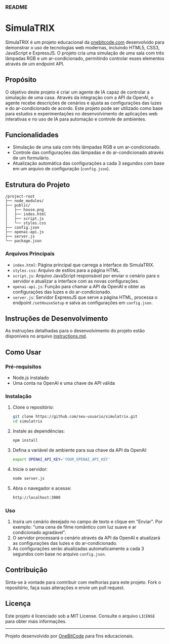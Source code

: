 ### README

# SimulaTRIX

SimulaTRIX é um projeto educacional da [onebitcode.com](https://onebitcode.com) desenvolvido para demonstrar o uso de tecnologias web modernas, incluindo HTML5, CSS3, JavaScript e ExpressJS. O projeto cria uma simulação de uma sala com três lâmpadas RGB e um ar-condicionado, permitindo controlar esses elementos através de um endpoint API.

## Propósito

O objetivo deste projeto é criar um agente de IA capaz de controlar a simulação de uma casa. Através da integração com a API da OpenAI, o agente recebe descrições de cenários e ajusta as configurações das luzes e do ar-condicionado de acordo. Este projeto pode ser utilizado como base para estudos e experimentações no desenvolvimento de aplicações web interativas e no uso de IA para automação e controle de ambientes.

## Funcionalidades

- Simulação de uma sala com três lâmpadas RGB e um ar-condicionado.
- Controle das configurações das lâmpadas e do ar-condicionado através de um formulário.
- Atualização automática das configurações a cada 3 segundos com base em um arquivo de configuração (`config.json`).


## Estrutura do Projeto

```
/project-root
├── node_modules/
├── public/
│   ├── house.png
│   ├── index.html
│   ├── script.js
│   └── styles.css
├── config.json
├── openai-api.js
├── server.js
└── package.json
```

### Arquivos Principais

- `index.html`: Página principal que carrega a interface do SimulaTRIX.
- `styles.css`: Arquivo de estilos para a página HTML.
- `script.js`: Arquivo JavaScript responsável por enviar o cenário para o servidor e atualizar a interface com as novas configurações.
- `openai-api.js`: Função para chamar a API da OpenAI e obter as configurações das luzes e do ar-condicionado.
- `server.js`: Servidor ExpressJS que serve a página HTML, processa o endpoint `/setHouseSetup` e salva as configurações em `config.json`.

## Instruções de Desenvolvimento

As instruções detalhadas para o desenvolvimento do projeto estão disponíveis no arquivo [instructions.md](./instructions.md).

## Como Usar

### Pré-requisitos

- Node.js instalado
- Uma conta na OpenAI e uma chave de API válida

### Instalação

1. Clone o repositório:
   ```sh
   git clone https://github.com/seu-usuario/simulatrix.git
   cd simulatrix
   ```

2. Instale as dependências:
   ```sh
   npm install
   ```

3. Defina a variável de ambiente para sua chave da API da OpenAI:
   ```sh
   export OPENAI_API_KEY='YOUR_OPENAI_API_KEY'
   ```

4. Inicie o servidor:
   ```sh
   node server.js
   ```

5. Abra o navegador e acesse:
   ```sh
   http://localhost:3000
   ```

### Uso

1. Insira um cenário desejado no campo de texto e clique em "Enviar". Por exemplo: "uma cena de filme romântico com luz suave e ar condicionado agradável".
2. O servidor processará o cenário através da API da OpenAI e atualizará as configurações das luzes e do ar-condicionado.
3. As configurações serão atualizadas automaticamente a cada 3 segundos com base no arquivo `config.json`.

## Contribuição

Sinta-se à vontade para contribuir com melhorias para este projeto. Fork o repositório, faça suas alterações e envie um pull request.

## Licença

Este projeto é licenciado sob a MIT License. Consulte o arquivo `LICENSE` para obter mais informações.

---

Projeto desenvolvido por [OneBitCode](https://onebitcode.com) para fins educacionais.